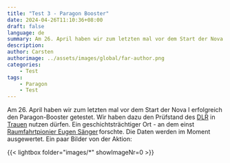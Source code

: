 ```yaml
---
title: "Test 3 - Paragon Booster"
date: 2024-04-26T11:10:36+08:00
draft: false
language: de
summary: Am 26. April haben wir zum letzten mal vor dem Start der Nova I, den Paragon Booster getestet. Wir haben dazu den Prüfstand des DLR in Trauen nutzen dürfen. 
description:
author: Carsten
authorimage: ../assets/images/global/far-author.png
categories: 
    - Test
tags: 
    - Paragon
    - Test
---
```


Am 26. April haben wir zum letzten mal vor dem Start der Nova I erfolgreich den Paragon-Booster getestet. Wir haben dazu den Prüfstand des [DLR](https://www.dlr.de/de) in [Trauen](https://de.wikipedia.org/wiki/Trauen) nutzen dürfen. Ein geschichtsträchtiger Ort - an dem einst [Raumfahrtpionier Eugen Sänger](https://de.wikipedia.org/wiki/Eugen_Sänger) forschte. Die Daten werden im Moment ausgewertet. Ein paar Bilder von der Aktion:

{{< lightbox folder="images/*" showImageNr=0 >}}
